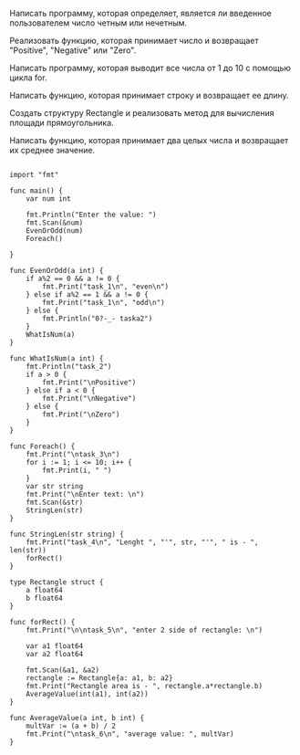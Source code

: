 Написать программу, которая определяет, является ли введенное пользователем число четным или нечетным.

Реализовать функцию, которая принимает число и возвращает "Positive", "Negative" или "Zero".

Написать программу, которая выводит все числа от 1 до 10 с помощью цикла for.

Написать функцию, которая принимает строку и возвращает ее длину.

Создать структуру Rectangle и реализовать метод для вычисления площади прямоугольника.

Написать функцию, которая принимает два целых числа и возвращает их среднее значение.

```package main

import "fmt"

func main() {
	var num int

	fmt.Println("Enter the value: ")
	fmt.Scan(&num)
	EvenOrOdd(num)
	Foreach()

}

func EvenOrOdd(a int) {
	if a%2 == 0 && a != 0 {
		fmt.Print("task_1\n", "even\n")
	} else if a%2 == 1 && a != 0 {
		fmt.Print("task_1\n", "odd\n")
	} else {
		fmt.Println("0?-_- taska2")
	}
	WhatIsNum(a)
}

func WhatIsNum(a int) {
	fmt.Println("task_2")
	if a > 0 {
		fmt.Print("\nPositive")
	} else if a < 0 {
		fmt.Print("\nNegative")
	} else {
		fmt.Print("\nZero")
	}
}

func Foreach() {
	fmt.Print("\ntask_3\n")
	for i := 1; i <= 10; i++ {
		fmt.Print(i, " ")
	}
	var str string
	fmt.Print("\nEnter text: \n")
	fmt.Scan(&str)
	StringLen(str)
}

func StringLen(str string) {
	fmt.Print("task_4\n", "Lenght ", "'", str, "'", " is - ", len(str))
	forRect()
}

type Rectangle struct {
	a float64
	b float64
}

func forRect() {
	fmt.Print("\n\ntask_5\n", "enter 2 side of rectangle: \n")

	var a1 float64
	var a2 float64

	fmt.Scan(&a1, &a2)
	rectangle := Rectangle{a: a1, b: a2}
	fmt.Print("Rectangle area is - ", rectangle.a*rectangle.b)
	AverageValue(int(a1), int(a2))
}

func AverageValue(a int, b int) {
	multVar := (a + b) / 2
	fmt.Print("\ntask_6\n", "average value: ", multVar)
}
```
